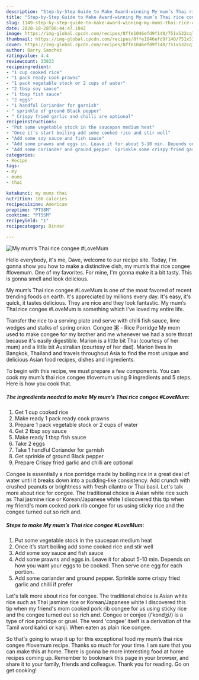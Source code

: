 ```yaml
---
description: "Step-by-Step Guide to Make Award-winning My mum’s Thai rice congee #LoveMum"
title: "Step-by-Step Guide to Make Award-winning My mum’s Thai rice congee #LoveMum"
slug: 1149-step-by-step-guide-to-make-award-winning-my-mums-thai-rice-congee-lovemum
date: 2020-10-28T06:44:47.184Z
image: https://img-global.cpcdn.com/recipes/8ffe1046efd9f140/751x532cq70/my-mums-thai-rice-congee-lovemum-recipe-main-photo.jpg
thumbnail: https://img-global.cpcdn.com/recipes/8ffe1046efd9f140/751x532cq70/my-mums-thai-rice-congee-lovemum-recipe-main-photo.jpg
cover: https://img-global.cpcdn.com/recipes/8ffe1046efd9f140/751x532cq70/my-mums-thai-rice-congee-lovemum-recipe-main-photo.jpg
author: Barry Sanchez
ratingvalue: 4.4
reviewcount: 33833
recipeingredient:
- "1 cup cooked rice"
- "1 pack ready cook prawns"
- "1 pack vegetable stock or 2 cups of water"
- "2 tbsp soy sauce"
- "1 tbsp fish sauce"
- "2 eggs"
- "1 handful Coriander for garnish"
- " sprinkle of ground Black pepper"
- " Crispy fried garlic and chilli are optional"
recipeinstructions:
- "Put some vegetable stock in the saucepan medium heat"
- "Once it’s start boiling add some cooked rice and stir well"
- "Add some soy sauce and fish sauce"
- "Add some prawns and eggs in. Leave it for about 5-10 min. Depends on how you want your eggs to be cooked. Then serve one egg for each portion."
- "Add some coriander and ground pepper. Sprinkle some crispy fried garlic and chilli if prefer"
categories:
- Recipe
tags:
- my
- mums
- thai

katakunci: my mums thai 
nutrition: 186 calories
recipecuisine: American
preptime: "PT38M"
cooktime: "PT55M"
recipeyield: "1"
recipecategory: Dinner

---
```



![My mum’s Thai rice congee #LoveMum](https://img-global.cpcdn.com/recipes/8ffe1046efd9f140/751x532cq70/my-mums-thai-rice-congee-lovemum-recipe-main-photo.jpg)

Hello everybody, it's me, Dave, welcome to our recipe site. Today, I'm gonna show you how to make a distinctive dish, my mum’s thai rice congee #lovemum. One of my favorites. For mine, I'm gonna make it a bit tasty. This is gonna smell and look delicious.

My mum’s Thai rice congee #LoveMum is one of the most favored of recent trending foods on earth. It's appreciated by millions every day. It's easy, it's quick, it tastes delicious. They are nice and they look fantastic. My mum’s Thai rice congee #LoveMum is something which I've loved my entire life.

Transfer the rice to a serving plate and serve with chilli fish sauce, lime wedges and stalks of spring onion. Congee 粥 - Rice Porridge My mom used to make congee for my brother and me whenever we had a sore throat because it&#39;s easily digestible. Marion is a little bit Thai (courtesy of her mum) and a little bit Australian (courtesy of her dad). Marion lives in Bangkok, Thailand and travels throughout Asia to find the most unique and delicious Asian food recipes, dishes and ingredients.


To begin with this recipe, we must prepare a few components. You can cook my mum’s thai rice congee #lovemum using 9 ingredients and 5 steps. Here is how you cook that.

<!--inarticleads1-->

##### The ingredients needed to make My mum’s Thai rice congee #LoveMum:

1. Get 1 cup cooked rice
1. Make ready 1 pack ready cook prawns
1. Prepare 1 pack vegetable stock or 2 cups of water
1. Get 2 tbsp soy sauce
1. Make ready 1 tbsp fish sauce
1. Take 2 eggs
1. Take 1 handful Coriander for garnish
1. Get  sprinkle of ground Black pepper
1. Prepare  Crispy fried garlic and chilli are optional


Congee is essentially a rice porridge made by boiling rice in a great deal of water until it breaks down into a pudding-like consistency. Add crunch with crushed peanuts or brightness with fresh cilantro or Thai basil. Let&#39;s talk more about rice for congee. The traditional choice is Asian white rice such as Thai jasmine rice or Korean/Japanese white I discovered this tip when my friend&#39;s mom cooked pork rib congee for us using sticky rice and the congee turned out so rich and. 

<!--inarticleads2-->

##### Steps to make My mum’s Thai rice congee #LoveMum:

1. Put some vegetable stock in the saucepan medium heat
1. Once it’s start boiling add some cooked rice and stir well
1. Add some soy sauce and fish sauce
1. Add some prawns and eggs in. Leave it for about 5-10 min. Depends on how you want your eggs to be cooked. Then serve one egg for each portion.
1. Add some coriander and ground pepper. Sprinkle some crispy fried garlic and chilli if prefer


Let&#39;s talk more about rice for congee. The traditional choice is Asian white rice such as Thai jasmine rice or Korean/Japanese white I discovered this tip when my friend&#39;s mom cooked pork rib congee for us using sticky rice and the congee turned out so rich and. Congee or conjee (/ˈkɒndʒi/) is a type of rice porridge or gruel. The word &#39;congee&#39; itself is a derivation of the Tamil word kañci or kanji. When eaten as plain rice congee. 

So that's going to wrap it up for this exceptional food my mum’s thai rice congee #lovemum recipe. Thanks so much for your time. I am sure that you can make this at home. There is gonna be more interesting food at home recipes coming up. Remember to bookmark this page in your browser, and share it to your family, friends and colleague. Thank you for reading. Go on get cooking!
